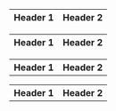 | Header 1 | Header 2 |
|----------|----------|

| Header 1 | Header 2 |
|----------|----------|

<table>
  <tr>
    <th>Header 1</th>
    <th>Header 2</th>
  </tr>
</table>

<table>
  <tr>
    <th>Header 1</th>
    <th>Header 2</th>
  </tr>
</table>